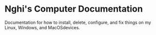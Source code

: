 # Nghi's Computer Documentation
Documentation for how to install, delete, configure, and fix things on my Linux, Windows, and MacOSdevices. 
